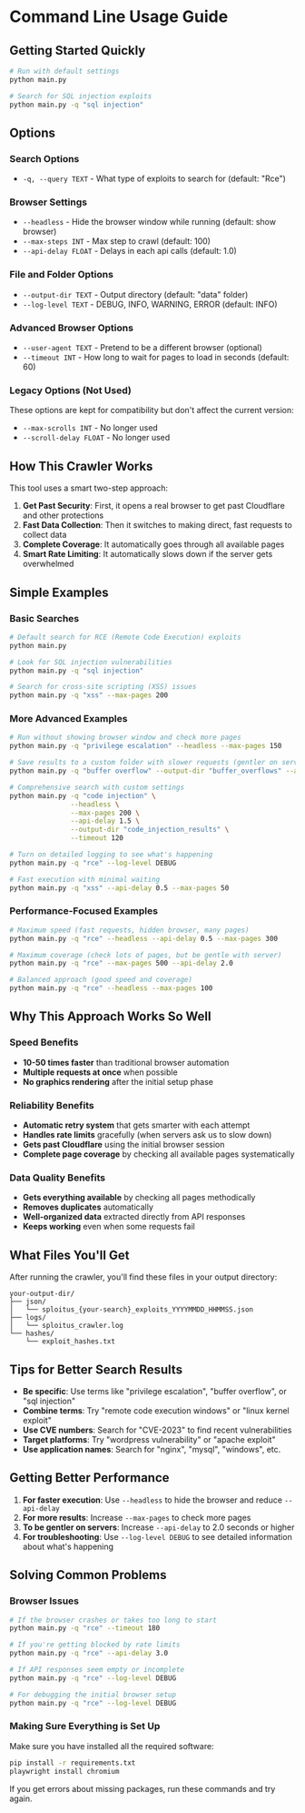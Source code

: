 # Command Line Usage Guide

## Getting Started Quickly

```bash
# Run with default settings
python main.py

# Search for SQL injection exploits
python main.py -q "sql injection"
```

## Options

### Search Options
- `-q, --query TEXT` - What type of exploits to search for (default: "Rce")

### Browser Settings  
- `--headless` - Hide the browser window while running (default: show browser)
- `--max-steps INT` - Max step to crawl (default: 100)
- `--api-delay FLOAT` - Delays in each api calls (default: 1.0)

### File and Folder Options
- `--output-dir TEXT` - Output directory (default: "data" folder)
- `--log-level TEXT` - DEBUG, INFO, WARNING, ERROR (default: INFO)

### Advanced Browser Options
- `--user-agent TEXT` - Pretend to be a different browser (optional)
- `--timeout INT` - How long to wait for pages to load in seconds (default: 60)

### Legacy Options (Not Used)
These options are kept for compatibility but don't affect the current version:
- `--max-scrolls INT` - No longer used
- `--scroll-delay FLOAT` - No longer used

## How This Crawler Works

This tool uses a smart two-step approach:

1. **Get Past Security**: First, it opens a real browser to get past Cloudflare and other protections
2. **Fast Data Collection**: Then it switches to making direct, fast requests to collect data
3. **Complete Coverage**: It automatically goes through all available pages
4. **Smart Rate Limiting**: It automatically slows down if the server gets overwhelmed

## Simple Examples

### Basic Searches
```bash
# Default search for RCE (Remote Code Execution) exploits
python main.py

# Look for SQL injection vulnerabilities  
python main.py -q "sql injection"

# Search for cross-site scripting (XSS) issues
python main.py -q "xss" --max-pages 200
```

### More Advanced Examples
```bash
# Run without showing browser window and check more pages
python main.py -q "privilege escalation" --headless --max-pages 150

# Save results to a custom folder with slower requests (gentler on server)
python main.py -q "buffer overflow" --output-dir "buffer_overflows" --api-delay 2.0

# Comprehensive search with custom settings
python main.py -q "code injection" \
               --headless \
               --max-pages 200 \
               --api-delay 1.5 \
               --output-dir "code_injection_results" \
               --timeout 120

# Turn on detailed logging to see what's happening
python main.py -q "rce" --log-level DEBUG

# Fast execution with minimal waiting
python main.py -q "xss" --api-delay 0.5 --max-pages 50
```

### Performance-Focused Examples
```bash
# Maximum speed (fast requests, hidden browser, many pages)
python main.py -q "rce" --headless --api-delay 0.5 --max-pages 300

# Maximum coverage (check lots of pages, but be gentle with server)
python main.py -q "rce" --max-pages 500 --api-delay 2.0

# Balanced approach (good speed and coverage)
python main.py -q "rce" --headless --max-pages 100 
```

## Why This Approach Works So Well

### Speed Benefits
- **10-50 times faster** than traditional browser automation
- **Multiple requests at once** when possible
- **No graphics rendering** after the initial setup phase

### Reliability Benefits
- **Automatic retry system** that gets smarter with each attempt
- **Handles rate limits** gracefully (when servers ask us to slow down)
- **Gets past Cloudflare** using the initial browser session
- **Complete page coverage** by checking all available pages systematically

### Data Quality Benefits
- **Gets everything available** by checking all pages methodically
- **Removes duplicates** automatically
- **Well-organized data** extracted directly from API responses
- **Keeps working** even when some requests fail

## What Files You'll Get

After running the crawler, you'll find these files in your output directory:

```
your-output-dir/
├── json/
│   └── sploitus_{your-search}_exploits_YYYYMMDD_HHMMSS.json
├── logs/
│   └── sploitus_crawler.log
└── hashes/
    └── exploit_hashes.txt
```

## Tips for Better Search Results

- **Be specific**: Use terms like "privilege escalation", "buffer overflow", or "sql injection"
- **Combine terms**: Try "remote code execution windows" or "linux kernel exploit"
- **Use CVE numbers**: Search for "CVE-2023" to find recent vulnerabilities
- **Target platforms**: Try "wordpress vulnerability" or "apache exploit"
- **Use application names**: Search for "nginx", "mysql", "windows", etc.

## Getting Better Performance

1. **For faster execution**: Use `--headless` to hide the browser and reduce `--api-delay`
2. **For more results**: Increase `--max-pages` to check more pages
3. **To be gentler on servers**: Increase `--api-delay` to 2.0 seconds or higher
4. **For troubleshooting**: Use `--log-level DEBUG` to see detailed information about what's happening

## Solving Common Problems

### Browser Issues
```bash
# If the browser crashes or takes too long to start
python main.py -q "rce" --timeout 180

# If you're getting blocked by rate limits
python main.py -q "rce" --api-delay 3.0

# If API responses seem empty or incomplete
python main.py -q "rce" --log-level DEBUG

# For debugging the initial browser setup
python main.py -q "rce" --log-level DEBUG
```

### Making Sure Everything is Set Up
Make sure you have installed all the required software:

```bash
pip install -r requirements.txt
playwright install chromium
```

If you get errors about missing packages, run these commands and try again.
